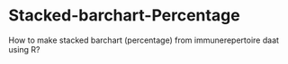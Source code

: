 # Stacked-barchart-Percentage
How to make stacked barchart (percentage) from immunerepertoire daat using R?

